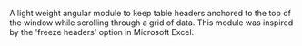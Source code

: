 A light weight angular module to keep table headers anchored to the top of the window while scrolling through a grid of data. This module was inspired by the 'freeze headers' option in Microsoft Excel.
